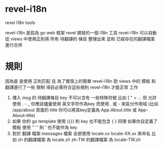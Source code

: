 # revel-i18n
revel i18n tools

revel-i18n 是孤為 go web 框架 revel 開發的一個 i18n 工具 revel-i18n 可以自動 從 views 中使用正則將 所有 待翻譯的 條目 整理出來 並和 已經存在的翻譯檔案 進行合併

# 規則
因為是 是使用 正則匹配 且 為了實現上的簡單 revel-i18n 對 views 中的 模板 和 翻譯進行了一些 限制 項目必需符合這些規則 revel-i18n 才能正常 工作
1. 傳入 msg 的 待翻譯條目 key 不可以含有 一些特殊符號 比如 \[ " = ... 但 允許 使用 . - _ 你應該儘量使用 英文字符作為key 而使用 . 或 - 來區分作用域 (比如 /app/about 頁面的 title 你可以將其key定義為 App.About.title 或 App-About-title)
2. 如果 你的 go template 使用 {{}} 則 key 也不能包含 { } 同理 如果你自定義了 模板 使用 '' '' 則 ' 也不能作為 key
3. 對於 翻譯 檔案 messages 檔案 全部使用 locale.xx locale-XX.xx 來命名 比如 zh 的翻譯檔案 為 locale.zh zh-TW 的翻譯檔案 為 locale-TW.zh
